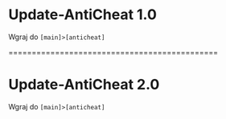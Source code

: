 # Update-AntiCheat 1.0
Wgraj do ``[main]>[anticheat]``

=============================================

# Update-AntiCheat 2.0
Wgraj do ``[main]>[anticheat]``
